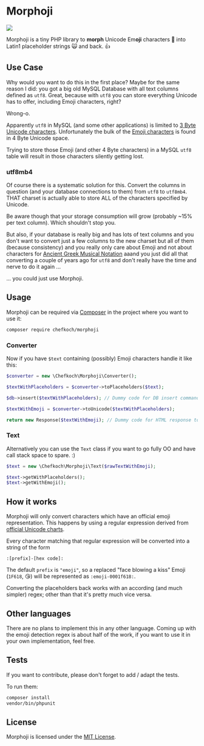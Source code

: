 # Morphoji

![](https://travis-ci.org/chefkoch-dev/morphoji.svg?branch=master)

Morphoji is a tiny PHP library to **morph** Unicode Em**oji** characters 🤗 into 
Latin1 placeholder strings 🙀 and back. 👍

## Use Case

Why would you want to do this in the first place? Maybe for the same reason I
did: you got a big old MySQL Database with all text columns defined as `utf8`.
Great, because with `utf8` you can store everything Unicode has to offer, 
including Emoji characters, right?

Wrong-o.

Apparently `utf8` in MySQL (and some other applications) is limited to [3 Byte 
Unicode characters](https://en.wikipedia.org/wiki/UTF-8#Description). 
Unfortunately the bulk of the 
[Emoji characters](https://unicode-table.com/en/#emoticons) is found in 4 Byte
Unicode space.

Trying to store those Emoji (and other 4 Byte characters) in a MySQL `utf8`
table will result in those characters silently getting lost.

### utf8mb4

Of course there is a systematic solution for this. Convert the columns in 
question (and your database connections to them) from `utf8` to `utf8mb4`. THAT
charset is actually able to store ALL of the characters specified by Unicode.

Be aware though that your storage consumption will grow (probably ~15% per text 
column). Which shouldn't stop you.

But also, if your database is really big and has lots of text columns and you
don't want to convert just a few columns to the new charset but all of them
(because consistency) and you really only care about Emoji and not about 
characters for 
[Ancient Greek Musical Notation](https://unicode-table.com/en/#ancient-greek-musical-notation) 
aaand you just did all that converting a couple of years ago for `utf8` and 
don't really have the time and nerve to do it again ...

... you could just use Morphoji. 

## Usage

Morphoji can be required via [Composer](https://getcomposer.org) in the project
where you want to use it:

```bash
composer require chefkoch/morphoji
```

### Converter

Now if you have `$text` containing (possibly) Emoji characters handle it like 
this:

```php
$converter = new \Chefkoch\Morphoji\Converter();

$textWithPlaceholders = $converter->toPlaceholders($text);

$db->insert($textWithPlaceholders); // Dummy code for DB insert command.

$textWithEmoji = $converter->toUnicode($textWithPlaceholders);

return new Response($textWithEmoji); // Dummy code for HTML response to browser.
```

### Text

Alternatively you can use the `Text` class if you want to go fully OO and have
call stack space to spare. :)

```php
$text = new \Chefkoch\Morphoji\Text($rawTextWithEmoji);

$text->getWithPlaceholders();
$text->getWithEmoji();
```

## How it works

Morphoji will only convert characters which have an official emoji 
representation. This happens by using a regular expression derived from 
[official Unicode charts](http://www.unicode.org/Public/emoji/5.0/).

Every character matching that regular expression will be converted into a
string of the form

```
:[prefix]-[hex code]:
```

The default `prefix` is `"emoji"`, so a replaced "face blowing a kiss" Emoji
(`1F618`, 😘) will be represented as `:emoji-0001f618:`.

Converting the placeholders back works with an according (and much simpler) 
regex; other than that it's pretty much vice versa.

## Other languages

There are no plans to implement this in any other language. Coming up with the
emoji detection regex is about half of the work, if you want to use it in your
own implementation, feel free.

## Tests

If you want to contribute, please don't forget to add / adapt the tests.

To run them:

```bash
composer install
vendor/bin/phpunit
```

## License

Morphoji is licensed under the [MIT License](LICENSE).
